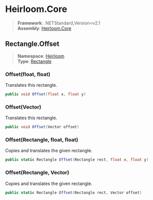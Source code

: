 # Heirloom.Core

> **Framework**: .NETStandard,Version=v2.1  
> **Assembly**: [Heirloom.Core][0]  

## Rectangle.Offset

> **Namespace**: [Heirloom][0]  
> **Type**: [Rectangle][1]  

### Offset(float, float)

Translates this rectangle.

```cs
public void Offset(float x, float y)
```

### Offset(Vector)

Translates this rectangle.

```cs
public void Offset(Vector offset)
```

### Offset(Rectangle, float, float)

Copies and translates the given rectangle.

```cs
public static Rectangle Offset(Rectangle rect, float x, float y)
```

### Offset(Rectangle, Vector)

Copies and translates the given rectangle.

```cs
public static Rectangle Offset(Rectangle rect, Vector offset)
```

[0]: ../Heirloom.Core.md
[1]: Heirloom.Rectangle.md
